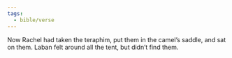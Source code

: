 ```yaml
---
tags:
  - bible/verse
---
```

Now Rachel had taken the teraphim, put them in the camel’s saddle, and sat on them. Laban felt around all the tent, but didn’t find them.